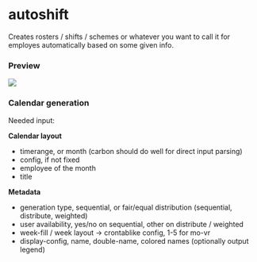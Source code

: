 # autoshift
Creates rosters / shifts / schemes or whatever you want to call it for employes automatically based on some given info.

### Preview

![](https://i.imgur.com/J9RcNJo.gif)


### Calendar generation

Needed input:

**Calendar layout**
- timerange, or month (carbon should do well for direct input parsing)
- config, if not fixed
- employee of the month
- title

**Metadata**
- generation type, sequential, or fair/equal distribution (sequential, distribute, weighted)
- user availability, yes/no on sequential, other on distribute / weighted
- week-fill / week layout -> crontablike config, 1-5 for mo-vr
- display-config, name, double-name, colored names (optionally output legend)
